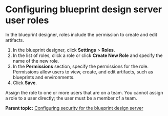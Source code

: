 # Configuring blueprint design server user roles

In the blueprint designer, roles include the permission to create and edit artifacts.

1.   In the blueprint designer, click **Settings** \> **Roles**. 
2.   In the list of roles, click a role or click **Create New Role** and specify the name of the new role. 
3.   In the **Permissions** section, specify the permissions for the role. Permissions allow users to view, create, and edit artifacts, such as blueprints and environments.
4.   Click **Save**. 

Assign the role to one or more users that are on a team. You cannot assign a role to a user directly; the user must be a member of a team.

**Parent topic:** [Configuring security for the blueprint design server](../../com.ibm.edt.doc/topics/security_ov.md)

